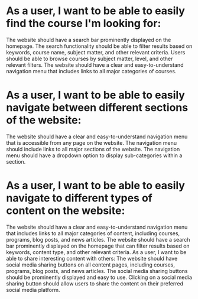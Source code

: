 # As a user, I want to be able to easily find the course I'm looking for:
The website should have a search bar prominently displayed on the homepage.
The search functionality should be able to filter results based on keywords, course name, subject matter, and other relevant criteria.
Users should be able to browse courses by subject matter, level, and other relevant filters.
The website should have a clear and easy-to-understand navigation menu that includes links to all major categories of courses.

# As a user, I want to be able to easily navigate between different sections of the website:
The website should have a clear and easy-to-understand navigation menu that is accessible from any page on the website.
The navigation menu should include links to all major sections of the website.
The navigation menu should have a dropdown option to display sub-categories within a section.

# As a user, I want to be able to easily navigate to different types of content on the website:
The website should have a clear and easy-to-understand navigation menu that includes links to all major categories of content, including courses, programs, blog posts, and news articles.
The website should have a search bar prominently displayed on the homepage that can filter results based on keywords, content type, and other relevant criteria.
As a user, I want to be able to share interesting content with others:
The website should have social media sharing buttons on all content pages, including courses, programs, blog posts, and news articles.
The social media sharing buttons should be prominently displayed and easy to use.
Clicking on a social media sharing button should allow users to share the content on their preferred social media platform.

